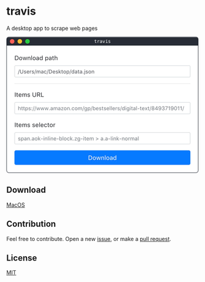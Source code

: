 # travis

A desktop app to scrape web pages

<img src="preview.png" alt="travis preview" width="502" />

## Download

[MacOS](https://github.com/ozgrozer/travis/releases/download/v0.0.6/travis-0.0.6-mac.zip)

## Contribution

Feel free to contribute. Open a new [issue](https://github.com/ozgrozer/travis/issues), or make a [pull request](https://github.com/ozgrozer/travis/pulls).

## License

[MIT](license)
